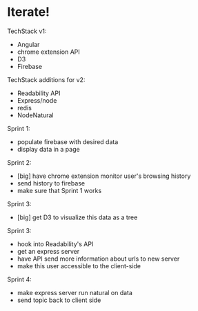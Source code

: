 # Iterate!

TechStack v1:
+ Angular
+ chrome extension API
+ D3
+ Firebase

TechStack additions for v2:
+ Readability API
+ Express/node
+ redis
+ NodeNatural

Sprint 1:
+ populate firebase with desired data
+ display data in a page

Sprint 2:
- [big] have chrome extension monitor user's browsing history
- send history to firebase
- make sure that Sprint 1 works

Sprint 3:
- [big] get D3 to visualize this data as a tree

Sprint 3:
- hook into Readability's API
- get an express server
- have API send more information about urls to new server
- make this user accessible to the client-side

Sprint 4:
- make express server run natural on data
- send topic back to client side